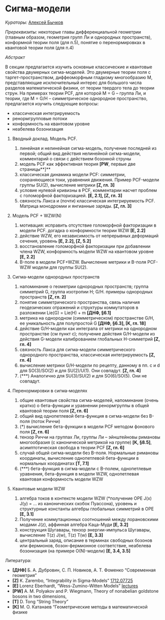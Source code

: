 # Сигма-модели

*Кураторы:* [Алексей Бычков](byalst@gmail.com)

*Пререквизиты:* некоторые главы дифференциальной геометрии (главным образом, геометрия групп Ли и однородных пространств), конформной теории поля (для п.5), понятие о перенормировках в квантовой теории поля (для п.4)

*Абстракт*

В секции предлагается изучить основные классические и квантовые свойства двумерных сигма-моделей. Это двумерные теории поля с таргет-пространством, диффеоморфным гладкому многообразию M, представляющие исключительный интерес для большого числа разделов математической физики, от теории твердого тела до теории струн. На примерах теории PCF, для которой M = G – группа Ли, и теории, где M = G/H – симметрическое однородное пространство, предлагается изучить следующие вопросы: 

- классическая интегрируемость
- ренормгрупповые потоки
- конформность на квантовом уровне
- неабелева бозонизация


1. Вводный доклад. Модель PCF.
   1. линейная и нелинейная сигма-модель, получение последней из первой; общий вид действия нелинейной сигма-модели, комментарий о связи с действием бозонной струны
   1. модель PCF как эффективная теория **[PW**, первые две страницы**]**
   1. классическая динамика модели PCF: симметрии, сохраняющиеся токи, уравнения движения. Пример PCF-модели группы SU(2), вычисление метрики **[Z, гл. 3]**
   1. условие нулевой кривизны в PCF, комментарии насчет проблем с голоморфной факторизацией. **[E, 2.1], [Z, гл. 3]**
   1. связность Лакса и (почти) классическая интегрируемость PCF. Матрица монодромии и янгианные заряды. **[Z, гл. 3]**


1. Модель PCF + WZW(N)
   1. мотивация: исправить отсутствие голоморфной факторизации в модели PCF. догадка о конформности теории WZW **[E, 2.2]**
   1. действие WZW, его независимость от непрерывных деформаций сечения, уровень **[E, 2.2], [Z, 5.2]**
   1. восстановление голоморфной факторизации при добавлении члена WZW, конформность модели WZW на квантовом уровне **[E, 2.2]**
   1. B-поле в модели PCF+WZW. Вычисление метрики и B-поля PCF-WZW модели для группы SU(2).

1. Сигма-модели однородных пространств
   1. напоминание о геометрии однородных пространств; группа симметрий G, группа изотропии H; G/H. примеры однородных пространств **[Z, гл. 2]**
   1. понятие симметрического пространства, связь наличия геодезических отражений и структуры коммутаторов в разложении Lie(G) = Lie(H) + m **[ДНФ, §6.1]**
   1. метрика на однородном (симметрическом) пространстве G/H, ее уникальность для полупростой G  **[ДНФ, §6.3], [K, гл. 18]**
   1. действие G/H-модели как интеграла от метрики на однородном пространстве (см пункт с); получение действия G/H-модели из действия G-модели калиброванием глобальных H-симметрий **[Z, гл. 4]**
   1. связность Лакса для сигма-модели симметрического однородного пространства, классическая интегрируемость **[Z, гл. 4]**
   1. вычисление метрики G/H-модели по рецепту, данному в пп. c и d для SO(3)/SO(2) и для SU(2)/U(1). Они совпадут. **[Z, гл. 4]**
   1. (\*\*\*) Аналогично для SU(3)/SU(2) и для SO(6)/SO(5). Они не совпадут.

1. Перенормировки в сигма-моделях
   1. общие квантовые свойства сигма-моделей, напоминание (очень кратко) о бета-функции и уравнении ренормгруппы в общей квантовой теории поля **[Z, гл. 6]** 
   1. общий вид однопетлевой бета-функция в сигма-модели без B-поля (поток Риччи)
   1. (\*) вычисление бета-функции в модели PCF методом фонового поля **[Z, гл. 6]**
   1. тензор Риччи на группах Ли, группы Ли – эйнштейновы римановы многообразия (с канонической метрикой на группе) **[K, §8.5]**, асимптотическая свобода в теории PCF **[Z, гл. 6]**
   1. случай общей сигма-модели без B-поля. Нормальные римановы координаты, вычисление однопетлевой бета-функции в нормальных координатах **[T, 7.1]**
   1. (\*\*\*) бета-функция в сигма-модели с B-полем, однопетлевые уравнения, бета-функция в модели WZW, однопетлевая квантовая конформность модели WZW


1. Квантовые модели WZW
   1. алгебра токов в контексте модели WZW (\*получение OPE J(x) J(y) = … из канонических скобок Пуассона), уровень и структурные константы алгебры глобальных симметрий в OPE **[E, 3.1]**
   1. Получение коммутационных соотношений между лорановскими модами J(z), аффинная алгебра Каца-Муди **[E, 3.2]**
   1. конструкция Шугавары, тензор энергии-импульса Шугавары, вычисление T(z) J(w), T(z) T(w) **[E, 3.3]**
   1. центральный заряд, описание в терминах свободных бозонов или фермионов, бозон-фермионное соответствие, неабелева бозонизация (на примере O(N)-модели) **[E, 3.4, 3.5]**

Литература:

- **[ДНФ]** Б. А. Дубровин, С. П. Новиков, А. Т. Фоменко “Современная геометрия”
- **[Z]** K. Zarembo, “Integrability in Sigma-Models” [1712.07725](https://arxiv.org/abs/1712.07725)
- **[E]** Lorenz Eberhardt, “Wess-Zumino-Witten Models” [lectures](http://sns.ias.edu/~elorenz/Talks.html)
- **[PW]** A. M. Polyakov and P. Wiegmann, Theory of nonabelian goldstone bosons in two dimensions,
- **[T]** D. Tong “String Theory”
- **[К]** М. О. Катанаев “Геометрические методы в математической физике
